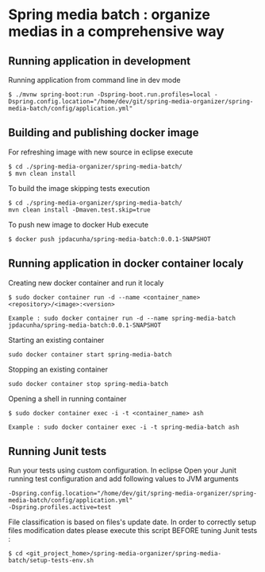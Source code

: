 # Spring media batch : organize medias in a comprehensive way

## Running application in development

Running application from command line in dev mode

```shell
$ ./mvnw spring-boot:run -Dspring-boot.run.profiles=local -Dspring.config.location="/home/dev/git/spring-media-organizer/spring-media-batch/config/application.yml"
```

## Building and publishing docker image

For refreshing image with new source in eclipse execute 

```shell
$ cd ./spring-media-organizer/spring-media-batch/
$ mvn clean install
```

To build the image skipping tests execution
```shell
$ cd ./spring-media-organizer/spring-media-batch/
mvn clean install -Dmaven.test.skip=true
```

To push new image to docker Hub execute

```shell
$ docker push jpdacunha/spring-media-batch:0.0.1-SNAPSHOT
```

## Running application in docker container localy

Creating new docker container and run it localy

```shell
$ sudo docker container run -d --name <container_name> <repository>/<image>:<version> 
```

    Example : sudo docker container run -d --name spring-media-batch jpdacunha/spring-media-batch:0.0.1-SNAPSHOT 

Starting an existing container

```shell
sudo docker container start spring-media-batch
```

Stopping an existing container

```shell
sudo docker container stop spring-media-batch
```

Opening a shell in running container

```shell
$ sudo docker container exec -i -t <container_name> ash
```
    Example : sudo docker container exec -i -t spring-media-batch ash

## Running Junit tests

Run your tests using custom configuration. In eclipse Open your Junit running test configuration and add following values to JVM arguments

```shell
-Dspring.config.location="/home/dev/git/spring-media-organizer/spring-media-batch/config/application.yml"
-Dspring.profiles.active=test
```

File classification is based on files's update date. In order to correctly setup files modification dates please execute this script BEFORE tuning Junit tests :

```shell
$ cd <git_project_home>/spring-media-organizer/spring-media-batch/setup-tests-env.sh
```